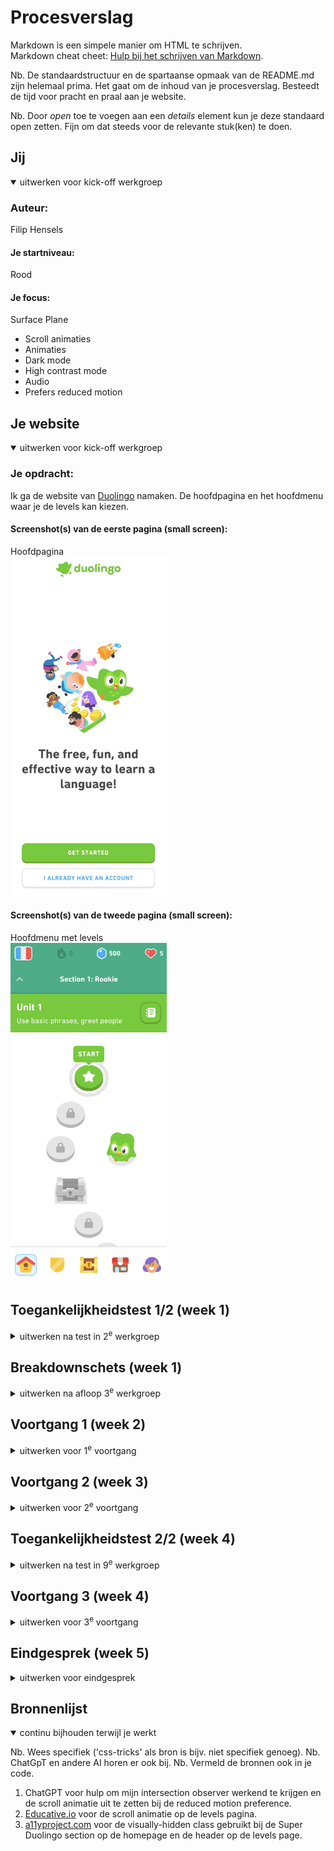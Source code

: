 # Procesverslag
Markdown is een simpele manier om HTML te schrijven.  
Markdown cheat cheet: [Hulp bij het schrijven van Markdown](https://github.com/adam-p/markdown-here/wiki/Markdown-Cheatsheet).

Nb. De standaardstructuur en de spartaanse opmaak van de README.md zijn helemaal prima. Het gaat om de inhoud van je procesverslag. Besteedt de tijd voor pracht en praal aan je website.

Nb. Door *open* toe te voegen aan een *details* element kun je deze standaard open zetten. Fijn om dat steeds voor de relevante stuk(ken) te doen.





## Jij

<details open>
  <summary>uitwerken voor kick-off werkgroep</summary>

  ### Auteur:
  Filip Hensels

  #### Je startniveau:
  Rood

  #### Je focus:
  Surface Plane
  - Scroll animaties
  - Animaties
  - Dark mode
  - High contrast mode
  - Audio
  - Prefers reduced motion
 
</details>





## Je website

<details open>
  <summary>uitwerken voor kick-off werkgroep</summary>

  ### Je opdracht:
  Ik ga de website van <a href="https://duolingo.com/">Duolingo</a> namaken. De hoofdpagina en het hoofdmenu waar je de levels kan kiezen.

  #### Screenshot(s) van de eerste pagina (small screen): 
  Hoofdpagina  
  <img src="readme-images/hoofdpagina.jpg" width="250px" alt="omschrijving van de pagina">

  #### Screenshot(s) van de tweede pagina (small screen):
  Hoofdmenu met levels  
  <img src="readme-images/levelspagina.jpg" width="250px" alt="omschrijving van de pagina">
 
</details>



## Toegankelijkheidstest 1/2 (week 1)

<details>
  <summary>uitwerken na test in 2<sup>e</sup> werkgroep</summary>

  ### Bevindingen
  Tijdens het invullen van de WCAG met de Duolingo website kwam er naar voren dat de website tekort kwam op erg veel vlakken. Deze staan hieronder beschreven.
  - Op de course pagina waar je een level kan starten had de HTML tag geen LANG attribuut.
  - Er is nergens een :focus style voor en ze hebben die van het OS uitgezet. Navigeren met de TAB-toets is dus onmogelijk.
  - Op de course pagina is de website zo goed als onbruikbaar in de horizontale oriëntatie op mobiel. De header en nav-bar nemen dan bijna alle ruimte in beslag.
  - Op de home pagina worden er meerdere H1 elementen gebruikt.
  - Sommige afbeeldingen missen een alt attribuut of benoemen niet alle tekst van de afbeelding in het alt attribuut.
  - Een "skip to content" link is niet zichtbaar tijdens het navigeren met de TAB-toets.
  - De website ondersteunt geen donkere modus.
  - Het contrast is niet hoog genoeg bij vrijwel alle tekst.
  - De website ondersteunt geen hoog contrast modus.
  - Het is niet mogelijk om tekst te selecteren.
  - De screenreader werkt wel, maar slaat decoratieve afbeeldingen niet over.

Deze bevindingen van de originele website van Duolingo valt er te zien dat er nog veel te verbeteren valt aan de website om het toegankelijker voor iedereen te maken.

</details>



## Breakdownschets (week 1)

<details>
  <summary>uitwerken na afloop 3<sup>e</sup> werkgroep</summary>

  ### de hele pagina: 
  <img src="readme-images/breakdownschets.jpg" width="375px" alt="breakdown van de hele pagina">

</details>



## Voortgang 1 (week 2)

<details>
  <summary>uitwerken voor 1<sup>e</sup> voortgang</summary>

  ### Stand van zaken
  Op dit moment gaat het erg goed, de eerste section van de homepage is af. Ik heb wel nog een beetje moeite met het zorgen voor de juiste witruimte overal. Ook weet ik nog niet hoe ik scroll-animaties moet toevoegen aan de header. Als laatste wil ik ook graag dat de eerste 2 knoppen altijd aan de onderkant van het scherm staan. Ik weet nog niet hoe ik dit mooi voor elkaar krijg.
  <img src="./readme-images/voortgang1.jpg" width="375px" alt="voortgang tot nu toe">

  ### Agenda voor meeting

  | Constant       | Suzanne            | Filip        |
  | ---            | ---                | ---          |
  | Header         | Background image   | Paddings en witruimte   |
  | genres onder elkaar | Pagina in blokjes | Scroll animaties | 

  ### Verslag van meeting
  hier na afloop snel de uitkomsten van de meeting vastleggen

  - De witruimte hoeft niet tot op de pixel precies te zijn, maar moet wel zo veel mogelijk op het origineel lijken.
  - D.m.v. een grid krijg ik de knoppen op de onderkant.
  - Met behulp van een Intersection Observer in JavaScript krijg ik scroll animaties.

</details>





## Voortgang 2 (week 3)

<details>
  <summary>uitwerken voor 2<sup>e</sup> voortgang</summary>

  ### Stand van zaken
  Deze week heb ik de homepage helemaal afgemaakt. Alleen moet ik de Scroll-animaties nog werkend krijgen, en heb ik bij de Learn anywhere, anytime section en boven de footer nog 2 SVG afbeeldingen over elkaar heen plaatsen en inzoomen zodat ze buiten zodat niet de hele breedte te zien is, maar breder wordt bij een breder scherm.

  <img src="./readme-images/voortgang2.jpg" width="375px" alt="Afbeelding die anders eruit zou moeten zien">


  ### Agenda voor meeting

  | Suzanne      | Constant         | Naomi    | Filip |
  | ---            | ---                | ---          | ---              |
  | vreemde witruimte oplossen  | Hulp met vragen         | Hulp met vragen    | Hulp met Intersection Observer    |
  | ... | ... | ... | Hulp met afbeelding buiten de pagina krijgen. |


  ### Verslag van meeting
  hier na afloop snel de uitkomsten van de meeting vastleggen

  - Ik hoef geen 2 SVG bestanden boven elkaar te zetten, maar kan deze gewoon samenvoegen in Illustrator.
  - Het is met uitleg van de studentassistent gelukt om deze ook goed te positioneren d.m.v. object fit en scale.
  - Intersection Observer is nog niet gelukt.

</details>





## Toegankelijkheidstest 2/2 (week 4)

<details>
  <summary>uitwerken na test in 9<sup>e</sup> werkgroep</summary>

  ### Bevindingen
  In mijn website heb ik al aardig wat problemen opgelost die de originele website wel had met betrekking tot de WCAG checklist en toegankelijkheid:
  - Ik heb een :focus outline toegevoegd. Deze heb ik ook geanimeerd zodat die pulseert tussen wit en zwart zodat die altijd goed zichtbaar is. Deze animatie wordt niet afgespeeld bij de reduce motion preference.
  - Ik heb een skip to content button toegevoegd die in beeld komt als de focus er op staat.
  - Ik heb de HTML structuur verbeterd m.b.t. headings en geen enkel div of span element gebruikt.
  - Ik heb op beide pagina's een lege alt text toegevoegd bij decoratieve afbeeldingen. 
  - Ik heb de VoiceOver structuur logisch en duidelijk gemaakt op beide pagina's.

</details>





## Voortgang 3 (week 4)

<details>
  <summary>uitwerken voor 3<sup>e</sup> voortgang</summary>

  ### Stand van zaken
  Beide pagina's zijn nu allebei zo goed als af, met uitzondering van een paar kleine details. Zo heb ik op de levels pagina een Start wolkje dat een driehoekje moet hebben zodat het lijkt op een tekstwolkje, maar dat driehoekje heb ik nog niet. Ook moet ik nog een aantal dingen voor de Surface plane doen, zoals een dark mode en een hoog contrast mode toevoegen.

  <img src="readme-images/startwolkje.jpg" width="200px" alt="Startwolkje zonder driehoekje">

  ### Agenda voor meeting
  samen met je groepje opstellen

  | Suzanne      | Naomi          | Constant    | Filip        |
  | ---            | ---                | ---          | ---              |
  | Animatie die buiten het beeld valt| ...| Screenreader verbeteren | Hoe je een tekstwolkje maakt    |
  | Skill animation | ...                | ...              | Pop-up wolkje |


  ### Verslag van meeting

  - Het is duidelijk hoe je het driehoekje van een tekstwolkje, namelijk met een lege ::after en met clip-path.
  - Duidelijk hoe je een zwevende animatie toe kan voegen aan dat tekstwolkje.

</details>





## Eindgesprek (week 5)

<details>
  <summary>uitwerken voor eindgesprek</summary>

  ### Je uitkomst - karakteristiek screenshots:
  <img src="readme-images/karakteristiek1.jpg" width="200px" alt="Levels pagina in light mode">
  <img src="readme-images/karakteristiek2.jpg" width="200px" alt="Levels pagina in dark mode">
  <img src="readme-images/karakteristiek3.jpg" width="200px" alt="Levels pagina in hoog contrast mode">


  ### Dit ging goed/Heb ik geleerd: 
  Tijdens dit vak heb ik geleerd hoe je een website semantisch correct codeert met zo min mogelijk classes, divs en spans. Ook heb ik geleerd hoe je deze website zo goed mogelijk optimaliseert voor een screen reader. Over het algemeen ben ik tijdens dit vak een stuk beter geworden in HTML/CSS

  <img src="./readme-images/voortgang3.jpg" width="375px" alt="Levels pagina in dark mode">


  ### Dit was lastig/Is niet gelukt:
  De elementen waar ik JavaScript bij nodig had vond ik nog best wel lastig. Met name de intersection observer. Bij de learn anywhere, anytime section was het de bedoeling om daar een blauwe achtergrond aan toe te voegen die steeds blauwer werd, naarmate je verder scrollde. Ook zou de header uit beeld moeten verdwijnen bij die section en die daarna van Superduolingo. Het is mij helaas niet gelukt om dat zo te programmeren in JavaScript.

  <img src="readme-images/voortgang4.jpg" width="375px" alt="Learn anywhere, anytime pagina zonder blauwe achtergrond met de header in beeld.">
</details>





## Bronnenlijst

<details open>
  <summary>continu bijhouden terwijl je werkt</summary>

  Nb. Wees specifiek ('css-tricks' als bron is bijv. niet specifiek genoeg). 
  Nb. ChatGpT en andere AI horen er ook bij.
  Nb. Vermeld de bronnen ook in je code.

  1. ChatGPT voor hulp om mijn intersection observer werkend te krijgen en de scroll animatie uit te zetten bij de reduced motion preference.
  2. <a href="https://www.educative.io/answers/what-is-animate-scrolltop">Educative.io</a> voor de scroll animatie op de levels pagina.
  3. <a href="https://www.a11yproject.com/posts/how-to-hide-content/">a11yproject.com</a> voor de visually-hidden class gebruikt bij de Super Duolingo section op de homepage en de header op de levels page.

</details>